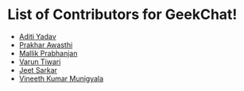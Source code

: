 # List of Contributors for GeekChat!

<!-- Format for adding contributor is as follows-
- [Aditya Verma](https://github.com/homewardgamer) -->


- [Aditi Yadav](https://github.com/adtoria)
- [Prakhar Awasthi](https://github.com/prakhar011)
- [Mallik Prabhanjan](https://github.com/vemulapandu)
- [Varun Tiwari](https://github.com/varunKT001)
- [Jeet Sarkar](https://github.com/J-e-e-t)
-   [Vineeth Kumar Munigyala](https://github.com/VineethKumarM)


<!-- Add yourself above this line! -->
